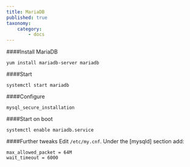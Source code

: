 ```yaml
---
title: MariaDB
published: true
taxonomy:
    category:
        - docs
---
```


####Install MariaDB

	yum install mariadb-server mariadb

####Start

	systemctl start mariadb

####Configure

	mysql_secure_installation

####Start on boot

	systemctl enable mariadb.service

####Further tweaks
Edit `/etc/my.cnf`. 
Under the [mysqld] section add:

	max_allowed_packet = 64M
	wait_timeout = 6000
